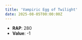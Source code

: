 ```yaml
---
title: 'Vampiric Egg of Twilight'
date: 2025-08-05T00:00:00Z
---
```

- **RAP**: 280
- **Value**: -1

